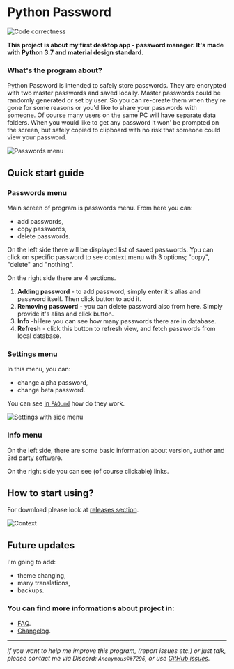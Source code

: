 # Python Password

![Code correctness](https://github.com/AnonymousX86/Python-Password/workflows/Code%20correctness/badge.svg)

**This project is about my first desktop app - password manager. It's made with Python 3.7 and material design standard.**

### What's the program about?

Python Password is intended to safely store passwords. They are encrypted with two master passwords and saved locally.
Master passwords could be randomly generated or set by user. So you can re-create them when they're gone for some reasons
or you'd like to share your passwords with someone. Of course many users on the same PC will have separate data folders.
When you would like to get any password it won' be prompted on the screen, but safely copied to clipboard with no risk
that someone could view your password.

![Passwords menu](https://github.com/AnonymousX86/Python-Password/blob/master/docs/screenshots/Passwords%20menu.png)


## Quick start guide


### Passwords menu

Main screen of program is passwords menu. From here you can:

- add passwords,
- copy passwords,
- delete passwords.

On the left side there will be displayed list of saved passwords. Ypu can click on specific password to see context
menu wth 3 options; "copy", "delete" and "nothing".

On the right side there are 4 sections.

1. **Adding password** - to add password, simply enter it's alias and password itself. Then click button to add it.
2. **Removing password** - you can delete password also from here. Simply provide it's alias and click button.
3. **Info** -hHere you can see how many passwords there are in database.
4. **Refresh** - click this button to refresh view, and fetch passwords from local database.
  
  
### Settings menu

In this menu, you can:

- change alpha password,
- change beta password.

You can see
[in `FAQ.md`](https://github.com/AnonymousX86/Python-Password/blob/master/docs/FAQ.md#what-are-alpha-and-beta-passwords)
how do they work.

![Settings with side menu](https://github.com/AnonymousX86/Python-Password/blob/master/docs/screenshots/Settings%20with%20side%20menu.png)


### Info menu

On the left side, there are some basic information about version, author and 3rd party software.

On the right side you can see (of course clickable) links.


## How to start using?

For download please look at [releases section](https://github.com/AnonymousX86/Python-Password/releases).

![Context](https://github.com/AnonymousX86/Python-Password/blob/master/docs/screenshots/Context.png)


## Future updates

I'm going to add:
- theme changing,
- many translations,
- backups.


### You can find more informations about project in:

- [FAQ](https://github.com/AnonymousX86/Python-Password/blob/master/docs/FAQ.md).
- [Changelog](https://github.com/AnonymousX86/Python-Password/blob/master/docs/CHANGELOG.md).

---

*If you want to help me improve this program, (report issues etc.) or just talk, please contact me via
Discord: `Anonymous©#7296`, or use [GitHub issues](https://github.com/AnonymousX86/Python-Password/issues).*
